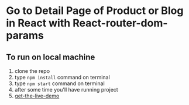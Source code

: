 # Go to Detail Page of Product or Blog in React with React-router-dom-params

## To run on local machine

1. clone the repo
2. type ``npm install`` command on terminal
3. type `` npm start `` command on terminal
4. after some time you'll have running project
5. [get-the-live-demo](https://react-detail-page-of-blog-product-page.netlify.app/)

